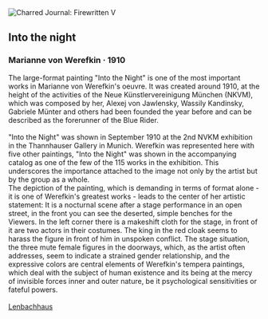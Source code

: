 <div class="artwork-of-the-day">
  <div class="container">
    <div class="img-wrapper">
      <img
        src="https://uploads8.wikiart.org/00451/images/marianne-von-werefkin/1910in-die-nacht-hinein.jpg!Large.jpg"
        alt="Charred Journal: Firewritten V" />
    </div>
    <div class="artwork-detail">
      <div class="artwork-origin"> 
        <h2 class="artwork-name">Into the night</h2>
        <h3 class="artist">
          Marianne von Werefkin
                    ·  1910
        </h3>
      </div>
      <p class="description">
        <span class="artwork-description-text ng-binding" ng-bind-html="viewModel.ArtworkOfTheDay.Description | unsafe">The large-format painting "Into the Night" is one of the most important works in Marianne von Werefkin's oeuvre. It was created around 1910, at the height of the activities of the Neue Künstlervereinigung München (NKVM), which was composed by her, Alexej von Jawlensky, Wassily Kandinsky, Gabriele Münter and others had been founded the year before and can be described as the forerunner of the Blue Rider.<br><br>"Into the Night" was shown in September 1910 at the 2nd NVKM exhibition in the Thannhauser Gallery in Munich. Werefkin was represented here with five other paintings, "Into the Night" was shown in the accompanying catalog as one of the few of the 115 works in the exhibition. This underscores the importance attached to the image not only by the artist but by the group as a whole.<br>The depiction of the painting, which is demanding in terms of format alone - it is one of Werefkin's greatest works - leads to the center of her artistic statement: It is a nocturnal scene after a stage performance in an open street, in the front you can see the deserted, simple benches for the Viewers. In the left corner there is a makeshift cloth for the stage, in front of it are two actors in their costumes. The king in the red cloak seems to harass the figure in front of him in unspoken conflict. The stage situation, the three mute female figures in the doorways, which, as the artist often addresses, seem to indicate a strained gender relationship, and the expressive colors are central elements of Werefkin's tempera paintings, which deal with the subject of human existence and its being at the mercy of invisible forces inner and outer nature, be it psychological sensitivities or fateful powers.<br><br><a target="_blank" href="https://www.lenbachhaus.de/en/discover/collection-online/detail/in-die-nacht-hinein-30036494">Lenbachhaus</a></span>
                        <div class="text-shadow-container" ng-show="showShadow" style=""></div>
      </p>
    </div>
  </div>

</div>
